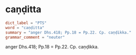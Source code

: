 # caṇḍitta

``` toml
dict_label = "PTS"
word = "caṇḍitta"
summary = "anger Dhs.418; Pp.18 = Pp.22. Cp. caṇḍikka."
grammar_comment = "neuter"
```

anger Dhs.418; Pp.18 = Pp.22. Cp. caṇḍikka.

